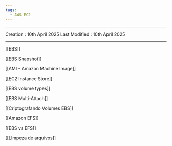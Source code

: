 ```yaml
---
tags:
  - AWS-EC2
---
```

---
Creation : 10th April 2025
Last Modified : 10th April 2025
___
[[EBS]]

[[EBS Snapshot]]

[[AMI - Amazon Machine Image]]

[[EC2 Instance Store]]

[[EBS volume types]]

[[EBS Multi-Attach]]

[[Criptografando Volumes EBS]]

[[Amazon EFS]]

[[EBS vs EFS]]

[[LImpeza de arquivos]]